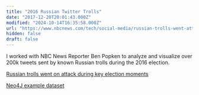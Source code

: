 ```yaml
---
title: "2016 Russian Twitter Trolls"
date: "2017-12-20T20:01:43.000Z"
modified: "2024-10-14T16:35:58.000Z"
url: "https://www.nbcnews.com/tech/social-media/russian-trolls-went-attack-during-key-election-moments-n827176"
hidden: false
draft: false
---
```

I worked with NBC News Reporter Ben Popken to analyze and visualize over 200k tweets sent by known Russian trolls during the 2016 election.

[Russian trolls went on attack during key election moments](https://www.nbcnews.com/tech/social-media/russian-trolls-went-attack-during-key-election-moments-n827176)

[Neo4J example dataset](https://github.com/neo4j-graph-examples/twitter-trolls)